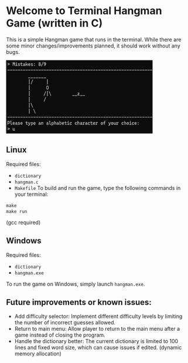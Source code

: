 # Welcome to Terminal Hangman Game (written in C)
This is a simple Hangman game that runs in the terminal. While there are some minor changes/improvements planned, it should work without any bugs.

<img src="hangman_img_readme.bmp" alt="hangman_screenshot" width="400" height="200">

## Linux
Required files:
* `dictionary`
* `hangman.c`
* `Makefile`
To build and run the game, type the following commands in your terminal:
```
make
make run
```
(gcc required)

## Windows
Required files:
* `dictionary`
* `hangman.exe`

To run the game on Windows, simply launch `hangman.exe`.

## Future improvements or known issues:
- Add difficulty selector: Implement different difficulty levels by limiting the number of incorrect guesses allowed.
- Return to main menu: Allow player to return to the main menu after a game instead of closing the program.
- Handle the dictionary better: The current dictionary is limited to 100 lines and fixed word size, which can cause issues if edited. (dynamic memory allocation)
